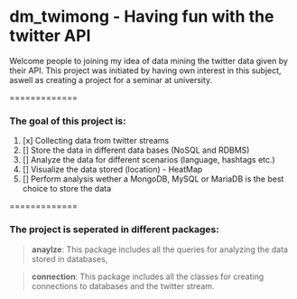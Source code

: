 # dm_twimong - Having fun with the twitter API

Welcome people to joining my idea of data mining the twitter data given by their API.
This project was initiated by having own interest in this subject, aswell as creating a project for a seminar at university.

=============
### The goal of this project is:

1. [x] Collecting data from twitter streams
2. [] Store the data in different data bases (NoSQL and RDBMS)
3. [] Analyze the data for different scenarios (language, hashtags etc.)
4. [] Visualize the data stored (location) - HeatMap
5. [] Perform analysis wether a MongoDB, MySQL or MariaDB is the best choice to store the data
 
=============
### The project is seperated in different packages:

> **anaylze**: This package includes all the queries for analyzing the data stored in databases,

> **connection**: This package includes all the classes for creating connections to databases and the twitter stream.
